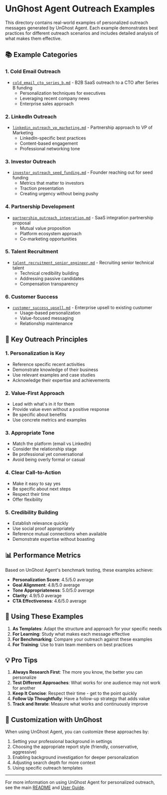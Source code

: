 # UnGhost Agent Outreach Examples

This directory contains real-world examples of personalized outreach messages generated by UnGhost Agent. Each example demonstrates best practices for different outreach scenarios and includes detailed analysis of what makes them effective.

## 📚 Example Categories

### 1. **Cold Email Outreach**
- [`cold_email_cto_series_b.md`](./cold_email_cto_series_b.md) - B2B SaaS outreach to a CTO after Series B funding
  - Personalization techniques for executives
  - Leveraging recent company news
  - Enterprise sales approach

### 2. **LinkedIn Outreach**
- [`linkedin_outreach_vp_marketing.md`](./linkedin_outreach_vp_marketing.md) - Partnership approach to VP of Marketing
  - LinkedIn-specific best practices
  - Content-based engagement
  - Professional networking tone

### 3. **Investor Outreach**
- [`investor_outreach_seed_funding.md`](./investor_outreach_seed_funding.md) - Founder reaching out for seed funding
  - Metrics that matter to investors
  - Traction presentation
  - Creating urgency without being pushy

### 4. **Partnership Development**
- [`partnership_outreach_integration.md`](./partnership_outreach_integration.md) - SaaS integration partnership proposal
  - Mutual value proposition
  - Platform ecosystem approach
  - Co-marketing opportunities

### 5. **Talent Recruitment**
- [`talent_recruitment_senior_engineer.md`](./talent_recruitment_senior_engineer.md) - Recruiting senior technical talent
  - Technical credibility building
  - Addressing passive candidates
  - Compensation transparency

### 6. **Customer Success**
- [`customer_success_upsell.md`](./customer_success_upsell.md) - Enterprise upsell to existing customer
  - Usage-based personalization
  - Value-focused messaging
  - Relationship maintenance

## 🎯 Key Outreach Principles

### 1. **Personalization is Key**
- Reference specific recent activities
- Demonstrate knowledge of their business
- Use relevant examples and case studies
- Acknowledge their expertise and achievements

### 2. **Value-First Approach**
- Lead with what's in it for them
- Provide value even without a positive response
- Be specific about benefits
- Use concrete metrics and examples

### 3. **Appropriate Tone**
- Match the platform (email vs LinkedIn)
- Consider the relationship stage
- Be professional yet conversational
- Avoid being overly formal or casual

### 4. **Clear Call-to-Action**
- Make it easy to say yes
- Be specific about next steps
- Respect their time
- Offer flexibility

### 5. **Credibility Building**
- Establish relevance quickly
- Use social proof appropriately
- Reference mutual connections when available
- Demonstrate expertise without boasting

## 📊 Performance Metrics

Based on UnGhost Agent's benchmark testing, these examples achieve:

- **Personalization Score**: 4.5/5.0 average
- **Goal Alignment**: 4.8/5.0 average
- **Tone Appropriateness**: 5.0/5.0 average
- **Clarity**: 4.9/5.0 average
- **CTA Effectiveness**: 4.6/5.0 average

## 🚀 Using These Examples

1. **As Templates**: Adapt the structure and approach for your specific needs
2. **For Learning**: Study what makes each message effective
3. **For Benchmarking**: Compare your outreach against these examples
4. **For Training**: Use to train team members on best practices

## 💡 Pro Tips

1. **Always Research First**: The more you know, the better you can personalize
2. **Test Different Approaches**: What works for one audience may not work for another
3. **Keep It Concise**: Respect their time - get to the point quickly
4. **Follow Up Thoughtfully**: Have a follow-up strategy that adds value
5. **Track and Iterate**: Measure what works and continuously improve

## 🔧 Customization with UnGhost

When using UnGhost Agent, you can customize these approaches by:

1. Setting your professional background in settings
2. Choosing the appropriate report style (friendly, conservative, aggressive)
3. Enabling background investigation for deeper personalization
4. Adjusting search depth for more context
5. Using specific outreach templates

---

For more information on using UnGhost Agent for personalized outreach, see the main [README](../README.md) and [User Guide](../unghost_agent_research_guide.md).